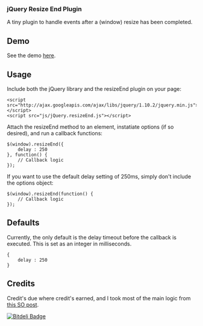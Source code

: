 ### jQuery Resize End Plugin

A tiny plugin to handle events after a (window) resize has been completed.

## Demo

See the demo <a href="http://nielse63.github.io/jQuery-ResizeEnd/" target="_blank">here</a>.

## Usage

Include both the jQuery library and the resizeEnd plugin on your page:

```
<script src="http://ajax.googleapis.com/ajax/libs/jquery/1.10.2/jquery.min.js"></script>
<script src="js/jQuery.resizeEnd.js"></script>
```

Attach the resizeEnd method to an element, instatiate options (if so desired), and run a callback functions:

```
$(window).resizeEnd({
	delay : 250
}, function() {
	// Callback logic
});
```

If you want to use the default delay setting of 250ms, simply don't include the options object:

```
$(window).resizeEnd(function() {
	// Callback logic
});
```

## Defaults

Currently, the only default is the delay timeout before the callback is executed.  This is set as an integer in milliseconds.

```
{
	delay : 250
}
```

## Credits

Credit's due where credit's earned, and I took most of the main logic from <a href="http://stackoverflow.com/questions/5489946/jquery-how-to-wait-for-the-end-or-resize-event-and-only-then-perform-an-ac" target="_blank">this SO post</a>.



[![Bitdeli Badge](https://d2weczhvl823v0.cloudfront.net/nielse63/jquery-resizeend/trend.png)](https://bitdeli.com/free "Bitdeli Badge")

